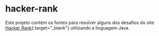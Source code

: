 # hacker-rank
Este projeto contém os fontes para resolver alguns dos desafios do site [Hacker Rank](http://www.hackerrank.com){:target="_blank"} utilizando a linguagem Java.
